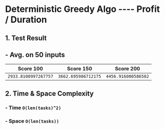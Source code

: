 # Deterministic Greedy Algo ---- Profit / Duration

## 1. Test Result
## - Avg. on 50 inputs
| Score 100 | Score 150 | Score 200 |
| :----: | :----: | :----: |
| `2933.8100997267757` | `3662.695986712175` | `4456.916000586502` |



## 2. Time & Space Complexity
### - Time  `O(len(tasks)^2)`
### - Space `O(len(tasks))`
